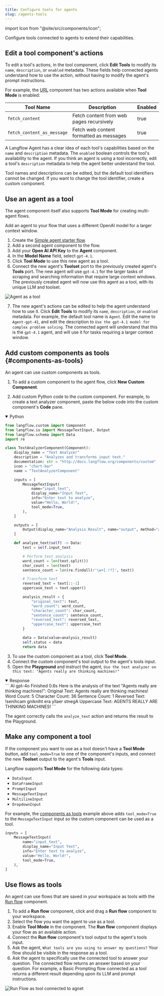```yaml
---
title: Configure tools for agents
slug: /agents-tools
---
```


import Icon from "@site/src/components/icon";

Configure tools connected to agents to extend their capabilities.

## Edit a tool component's actions

To edit a tool's actions, in the tool component, click <Icon name="SlidersHorizontal" aria-hidden="true"/> **Edit Tools** to modify its `name`, `description`, or `enabled` metadata.
These fields help connected agents understand how to use the action, without having to modify the agent's prompt instructions.

For example, the [URL](/components-data#url) component has two actions available when **Tool Mode** is enabled:

| Tool Name | Description | Enabled |
|-----------|-------------|---------|
| `fetch_content` | Fetch content from web pages recursively | true |
| `fetch_content_as_message` | Fetch web content formatted as messages | true |

A Langflow Agent has a clear idea of each tool's capabilities based on the `name` and `description` metadata. The `enabled` boolean controls the tool's availability to the agent. If you think an agent is using a tool incorrectly, edit a tool's `description` metadata to help the agent better understand the tool.

Tool names and descriptions can be edited, but the default tool identifiers cannot be changed. If you want to change the tool identifier, create a custom component.

## Use an agent as a tool

The agent component itself also supports **Tool Mode** for creating multi-agent flows.

Add an agent to your flow that uses a different OpenAI model for a larger context window.

1. Create the [Simple agent starter flow](/simple-agent).
2. Add a second agent component to the flow.
3. Add your **Open AI API Key** to the **Agent** component.
4. In the **Model Name** field, select `gpt-4.1`.
5. Click **Tool Mode** to use this new agent as a tool.
6. Connect the new agent's **Toolset** port to the previously created agent's **Tools** port.
The new agent will use `gpt-4.1` for the larger tasks of scraping and searching information that require large context windows.
The previously created agent will now use this agent as a tool, with its unique LLM and toolset.

![Agent as a tool](/img/agent-example-agent-as-tool.png)

7. The new agent's actions can be edited to help the agent understand how to use it.
Click <Icon name="SlidersHorizontal" aria-hidden="true"/> **Edit Tools** to modify its `name`, `description`, or `enabled` metadata.
For example, the default tool name is `Agent`. Edit the name to `Agent-gpt-41`, and edit the description to `Use the gpt-4.1 model for complex problem solving`. The connected agent will understand that this is the `gpt-4.1` agent, and will use it for tasks requiring a larger context window.

## Add custom components as tools {#components-as-tools}

An agent can use custom components as tools.

1. To add a custom component to the agent flow, click **New Custom Component**.

2. Add custom Python code to the custom component.
For example, to create a text analyzer component, paste the below code into the custom component's **Code** pane.

<details open>
<summary>Python</summary>

```python
from langflow.custom import Component
from langflow.io import MessageTextInput, Output
from langflow.schema import Data
import re

class TextAnalyzerComponent(Component):
    display_name = "Text Analyzer"
    description = "Analyzes and transforms input text."
    documentation: str = "http://docs.langflow.org/components/custom"
    icon = "chart-bar"
    name = "TextAnalyzerComponent"

    inputs = [
        MessageTextInput(
            name="input_text",
            display_name="Input Text",
            info="Enter text to analyze",
            value="Hello, World!",
            tool_mode=True,
        ),
    ]

    outputs = [
        Output(display_name="Analysis Result", name="output", method="analyze_text"),
    ]

    def analyze_text(self) -> Data:
        text = self.input_text

        # Perform text analysis
        word_count = len(text.split())
        char_count = len(text)
        sentence_count = len(re.findall(r'\w+[.!?]', text))

        # Transform text
        reversed_text = text[::-1]
        uppercase_text = text.upper()

        analysis_result = {
            "original_text": text,
            "word_count": word_count,
            "character_count": char_count,
            "sentence_count": sentence_count,
            "reversed_text": reversed_text,
            "uppercase_text": uppercase_text
        }

        data = Data(value=analysis_result)
        self.status = data
        return data
```
</details>

3. To use the custom component as a tool, click **Tool Mode**.
4. Connect the custom component's tool output to the agent's tools input.
5. Open the <Icon name="Play" aria-hidden="true" /> **Playground** and instruct the agent, `Use the text analyzer on this text: "Agents really are thinking machines!"`

<details open>
<summary>Response</summary>
```
AI
gpt-4o
Finished
0.6s
Here is the analysis of the text "Agents really are thinking machines!":
Original Text: Agents really are thinking machines!
Word Count: 5
Character Count: 36
Sentence Count: 1
Reversed Text: !senihcam gnikniht era yllaer stnegA
Uppercase Text: AGENTS REALLY ARE THINKING MACHINES!
```
</details>

The agent correctly calls the `analyze_text` action and returns the result to the Playground.

## Make any component a tool

If the component you want to use as a tool doesn't have a **Tool Mode** button, add `tool_mode=True` to one of the component's inputs, and connect the new **Toolset** output to the agent's **Tools** input.

Langflow supports **Tool Mode** for the following data types:

* `DataInput`
* `DataFrameInput`
* `PromptInput`
* `MessageTextInput`
* `MultilineInput`
* `DropdownInput`

For example, the [components as tools](#components-as-tools) example above adds `tool_mode=True` to the `MessageTextInput` input so the custom component can be used as a tool.

```python
inputs = [
    MessageTextInput(
        name="input_text",
        display_name="Input Text",
        info="Enter text to analyze",
        value="Hello, World!",
        tool_mode=True,
    ),
]
```

## Use flows as tools

An agent can use flows that are saved in your workspace as tools with the [Run flow](/components-logic#run-flow) component.

1. To add a **Run flow** component, click and drag a **Run flow** component to your workspace.
2. Select the flow you want the agent to use as a tool.
3. Enable **Tool Mode** in the component.
The **Run flow** component displays your flow as an available action.
4. Connect the **Run flow** component's tool output to the agent's tools input.
5. Ask the agent, `What tools are you using to answer my questions?`
Your flow should be visible in the response as a tool.
6. Ask the agent to specifically use the connected tool to answer your question.
The connected flow returns an answer based on your question.
For example, a Basic Prompting flow connected as a tool returns a different result depending upon its LLM and prompt instructions.

![Run Flow as tool connected to agnet](/img/agent-example-run-flow-as-tool.png)